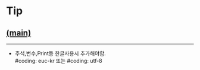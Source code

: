 # Tip
## [(main)](/readme.md) 
* * *
- 주석,변수,Print등 한글사용시 추가해야함.  
#coding: euc-kr  또는 #coding: utf-8  